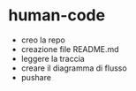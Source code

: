 # human-code
- creo la repo
- creazione file README.md
- leggere la traccia
- creare il diagramma di flusso
- pushare
